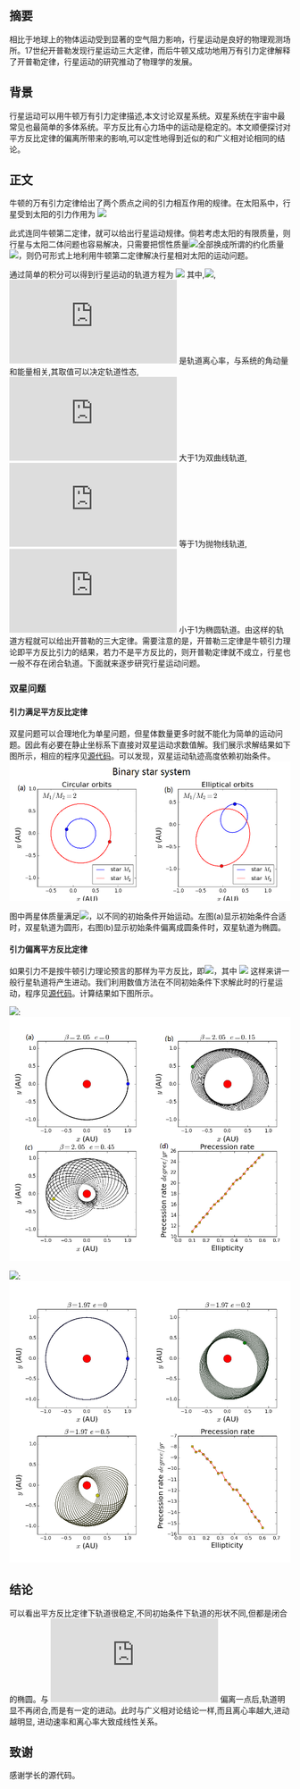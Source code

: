 ## 摘要

相比于地球上的物体运动受到显著的空气阻力影响，行星运动是良好的物理观测场所。17世纪开普勒发现行星运动三大定律，而后牛顿又成功地用万有引力定律解释了开普勒定律，行星运动的研究推动了物理学的发展。

## 背景

行星运动可以用牛顿万有引力定律描述,本文讨论双星系统。双星系统在宇宙中最常见也最简单的多体系统。平方反比有心力场中的运动是稳定的。本文顺便探讨对平方反比定律的偏离所带来的影响,可以定性地得到近似的和广义相对论相同的结论。

## 正文

牛顿的万有引力定律给出了两个质点之间的引力相互作用的规律。在太阳系中，行星受到太阳的引力作用为 
![](http://latex.codecogs.com/gif.latex?f_{G}=\frac{GM_{S}M_{P}}{r^2})

此式连同牛顿第二定律，就可以给出行星运动规律。倘若考虑太阳的有限质量，则行星与太阳二体问题也容易解决，只需要把惯性质量![](http://latex.codecogs.com/gif.latex?M_{E})全部换成所谓的约化质量 ![](http://latex.codecogs.com/gif.latex?\mu=\frac{M_{S}M_{P}}{M_{S}+M_{P}})，则仍可形式上地利用牛顿第二定律解决行星相对太阳的运动问题。 

通过简单的积分可以得到行星运动的轨道方程为 
![](http://latex.codecogs.com/gif.latex?r=\frac{l}{1-e\cos{\theta}})
其中,![](http://latex.codecogs.com/gif.latex?l=\frac{L^2}{{\mu}GM_{S}M_{P}}), ![](http://latex.codecogs.com/gif.latex?e) 是轨道离心率，与系统的角动量和能量相关,其取值可以决定轨道性态, ![](http://latex.codecogs.com/gif.latex?e) 大于1为双曲线轨道, ![](http://latex.codecogs.com/gif.latex?e) 等于1为抛物线轨道, ![](http://latex.codecogs.com/gif.latex?e) 小于1为椭圆轨道。由这样的轨道方程就可以给出开普勒的三大定律。需要注意的是，开普勒三定律是牛顿引力理论即平方反比引力的结果，若力不是平方反比的，则开普勒定律就不成立，行星也一般不存在闭合轨道。下面就来逐步研究行星运动问题。

### 双星问题
#### 引力满足平方反比定律

双星问题可以合理地化为单星问题，但星体数量更多时就不能化为简单的运动问题。因此有必要在静止坐标系下直接对双星运动求数值解。我们展示求解结果如下图所示，相应的程序见[源代码](https://github.com/Ogatayoru/compuational_physics_N2015301020145/blob/master/exercise11code1)。可以发现，双星运动轨迹高度依赖初始条件。
![image](https://github.com/Ogatayoru/compuational_physics_N2015301020145/blob/master/ch4.png)

图中两星体质量满足![](http://latex.codecogs.com/gif.latex?\frac{M_{1}}{M_{2}}=2)，以不同的初始条件开始运动。左图(a)显示初始条件合适时，双星轨道为圆形，右图(b)显示初始条件偏离成圆条件时，双星轨道为椭圆。

#### 引力偏离平方反比定律

如果引力不是按牛顿引力理论预言的那样为平方反比，即![](http://latex.codecogs.com/gif.latex?f_{G}=\frac{GM_{S}M_{P}}{r^\beta})，其中 ![](http://latex.codecogs.com/gif.latex?\beta\neq2) 这样来讲一般行星轨道将产生进动。我们利用数值方法在不同初始条件下求解此时的行星运动，程序见[源代码](https://github.com/Ogatayoru/compuational_physics_N2015301020145/blob/master/exercise11code2)。计算结果如下图所示。

![](http://latex.codecogs.com/gif.latex?\beta=2.06):
![image](https://github.com/Ogatayoru/compuational_physics_N2015301020145/blob/master/ch3_non_square_precession.png)

![](http://latex.codecogs.com/gif.latex?\beta=1.94):
![image](https://github.com/Ogatayoru/compuational_physics_N2015301020145/blob/master/11.2.png)

## 结论

可以看出平方反比定律下轨道很稳定,不同初始条件下轨道的形状不同,但都是闭合的椭圆。与 ![](http://latex.codecogs.com/gif.latex?n=2) 偏离一点后,轨道明显不再闭合,而是有一定的进动。此时与广义相对论结论一样,而且离心率越大,进动越明显, 进动速率和离心率大致成线性关系。

## 致谢
感谢学长的源代码。
